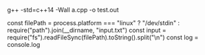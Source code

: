 g++ -std=c++14 -Wall a.cpp -o test.out

const filePath =
  process.platform === "linux"
    ? "/dev/stdin"
    : require("path").join(__dirname, "input.txt")
const input = require("fs").readFileSync(filePath).toString().split("\n")
const log = console.log

